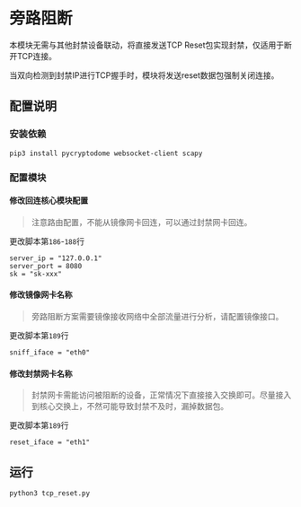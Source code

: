 # 旁路阻断

本模块无需与其他封禁设备联动，将直接发送TCP Reset包实现封禁，仅适用于断开TCP连接。

当双向检测到封禁IP进行TCP握手时，模块将发送reset数据包强制关闭连接。

## 

## 配置说明

### 安装依赖

```
pip3 install pycryptodome websocket-client scapy
```

### 配置模块

#### 修改回连核心模块配置

> 注意路由配置，不能从镜像网卡回连，可以通过封禁网卡回连。

更改脚本第`186`-`188`行

```
server_ip = "127.0.0.1"
server_port = 8080
sk = "sk-xxx"
```

#### 修改镜像网卡名称

> 旁路阻断方案需要镜像接收网络中全部流量进行分析，请配置镜像接口。

更改脚本第`189`行

```
sniff_iface = "eth0"
```

#### 修改封禁网卡名称

> 封禁网卡需能访问被阻断的设备，正常情况下直接接入交换即可。尽量接入到核心交换上，不然可能导致封禁不及时，漏掉数据包。

更改脚本第`189`行

```
reset_iface = "eth1"
```

## 运行

```shell
python3 tcp_reset.py
```
